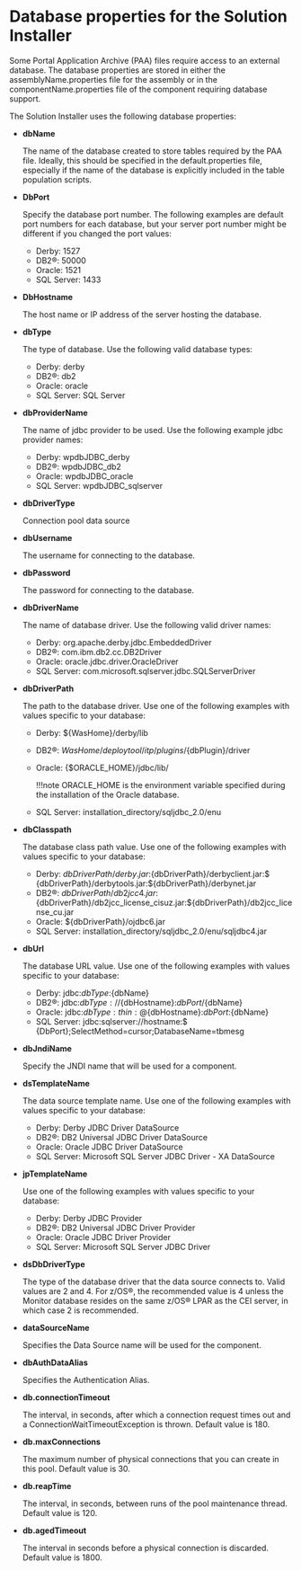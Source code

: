 # Database properties for the Solution Installer

Some Portal Application Archive (PAA) files require access to an external database. The database properties are stored in either the assemblyName.properties file for the assembly or in the componentName.properties file of the component requiring database support.

The Solution Installer uses the following database properties:

-   **dbName**

    The name of the database created to store tables required by the PAA file. Ideally, this should be specified in the default.properties file, especially if the name of the database is explicitly included in the table population scripts.

-   **DbPort**

    Specify the database port number. The following examples are default port numbers for each database, but your server port number might be different if you changed the port values:

    -   Derby: 1527
    -   DB2®: 50000
    -   Oracle: 1521
    -   SQL Server: 1433
-   **DbHostname**

    The host name or IP address of the server hosting the database.

-   **dbType**

    The type of database. Use the following valid database types:

    -   Derby: derby
    -   DB2®: db2
    -   Oracle: oracle
    -   SQL Server: SQL Server
-   **dbProviderName**

    The name of jdbc provider to be used. Use the following example jdbc provider names:

    -   Derby: wpdbJDBC_derby
    -   DB2®: wpdbJDBC_db2
    -   Oracle: wpdbJDBC_oracle
    -   SQL Server: wpdbJDBC_sqlserver
-   **dbDriverType**

    Connection pool data source

-   **dbUsername**

    The username for connecting to the database.

-   **dbPassword**

    The password for connecting to the database.

-   **dbDriverName**

    The name of database driver. Use the following valid driver names:

    -   Derby: org.apache.derby.jdbc.EmbeddedDriver
    -   DB2®: com.ibm.db2.cc.DB2Driver
    -   Oracle: oracle.jdbc.driver.OracleDriver
    -   SQL Server: com.microsoft.sqlserver.jdbc.SQLServerDriver
-   **dbDriverPath**

    The path to the database driver. Use one of the following examples with values specific to your database:

    -   Derby: ${WasHome}/derby/lib
    -   DB2®: ${WasHome}/deploytool/itp/plugins/${dbPlugin}/driver
    -   Oracle: {$ORACLE_HOME}/jdbc/lib/

        !!!note
            ORACLE_HOME is the environment variable specified during the installation of the Oracle database.

    -   SQL Server: installation_directory/sqljdbc_2.0/enu
-   **dbClasspath**

    The database class path value. Use one of the following examples with values specific to your database:

    -   Derby: ${dbDriverPath}/derby.jar:${dbDriverPath}/derbyclient.jar:$ {dbDriverPath}/derbytools.jar:${dbDriverPath}/derbynet.jar
    -   DB2®: ${dbDriverPath}/db2jcc4.jar:$ {dbDriverPath}/db2jcc_license_cisuz.jar:${dbDriverPath}/db2jcc_license_cu.jar
    -   Oracle: ${dbDriverPath}/ojdbc6.jar
    -   SQL Server: installation_directory/sqljdbc_2.0/enu/sqljdbc4.jar
-   **dbUrl**

    The database URL value. Use one of the following examples with values specific to your database:

    -   Derby: jdbc:${dbType}:${dbName}
    -   DB2®: jdbc:${dbType}://${dbHostname}:${dbPort}/${dbName}
    -   Oracle: jdbc:${dbType}:thin:@${dbHostname}:${dbPort}:$\{dbName}
    -   SQL Server: jdbc:sqlserver://hostname:$ {DbPort};SelectMethod=cursor;DatabaseName=tbmesg
-   **dbJndiName**

    Specify the JNDI name that will be used for a component.

-   **dsTemplateName**

    The data source template name. Use one of the following examples with values specific to your database:

    -   Derby: Derby JDBC Driver DataSource
    -   DB2®: DB2 Universal JDBC Driver DataSource
    -   Oracle: Oracle JDBC Driver DataSource
    -   SQL Server: Microsoft SQL Server JDBC Driver - XA DataSource
-   **jpTemplateName**

    Use one of the following examples with values specific to your database:

    -   Derby: Derby JDBC Provider
    -   DB2®: DB2 Universal JDBC Driver Provider
    -   Oracle: Oracle JDBC Driver Provider
    -   SQL Server: Microsoft SQL Server JDBC Driver
-   **dsDbDriverType**

    The type of the database driver that the data source connects to. Valid values are 2 and 4. For z/OS®, the recommended value is 4 unless the Monitor database resides on the same z/OS® LPAR as the CEI server, in which case 2 is recommended.

-   **dataSourceName**

    Specifies the Data Source name will be used for the component.

-   **dbAuthDataAlias**

    Specifies the Authentication Alias.

-   **db.connectionTimeout**

    The interval, in seconds, after which a connection request times out and a ConnectionWaitTimeoutException is thrown. Default value is 180.

-   **db.maxConnections**

    The maximum number of physical connections that you can create in this pool. Default value is 30.

-   **db.reapTime**

    The interval, in seconds, between runs of the pool maintenance thread. Default value is 120.

-   **db.agedTimeout**

    The interval in seconds before a physical connection is discarded. Default value is 1800.



